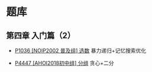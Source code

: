 # 题库

## 第四章 入门篇（2）

- [P1036 [NOIP2002 普及组] 选数](.\第四章-入门篇（2）\P1036[NOIP2002普及组]选数.md) 暴力递归+记忆搜索优化

- [P4447 [AHOI2018初中组] 分组](？？？) 贪心+二分

